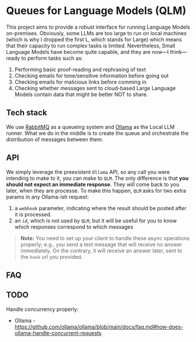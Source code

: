 # Queues for Language Models (QLM)

This project aims to provide a robust interface for running Language Models
on-premises. Obviously, some LLMs are too large to run on local machines
(which is why I dropped the first L, which stands for Large) which means that
their capacity to run complex tasks is limited. Nevertheless, Small Language
Models have become quite capable, and they are now—I think—ready to perform
tasks such as:

1. Performing basic proof-reading and rephrasing of text
2. Checking emails for tone/sensitive information before going out
3. Checking emails for malicious links before comming in
4. Checking whether messages sent to cloud-based Large Language Models contain data that might be better NOT to share.

## Tech stack

We use [RabbitMQ](https://www.rabbitmq.com) as a queueing system and [Ollama](https://ollama.com)
as the Local LLM runner. What we do in the middle is to create the queue and orchestrate the
distribution of messages between them.

## API

We simply leverage the preexistent `Ollama` API, so any call you were intending to make to
it, you can make to `QLM`. The only difference is that **you should not expect an immediate
response**. They will come back to you later, when they are processe. To make this happen, `QLM` asks for two extra params in any Ollama-ish request:

1.  a `webhook` parameter, indicating where the result should be posted after it is processed.
2.  an `id`, which is not used by `QLM`, but it will be useful for you to know which responses correspond to which messages

> **Note:** You need to set up your client to handle these async operations
> properly; e.g., you send a text message that will receive no answer immediately. On the
> contrary, it will receive an answer later, sent to the `hook` url you provided.

## FAQ

## TODO

Handle concurrency properly: 

* Ollama - https://github.com/ollama/ollama/blob/main/docs/faq.md#how-does-ollama-handle-concurrent-requests